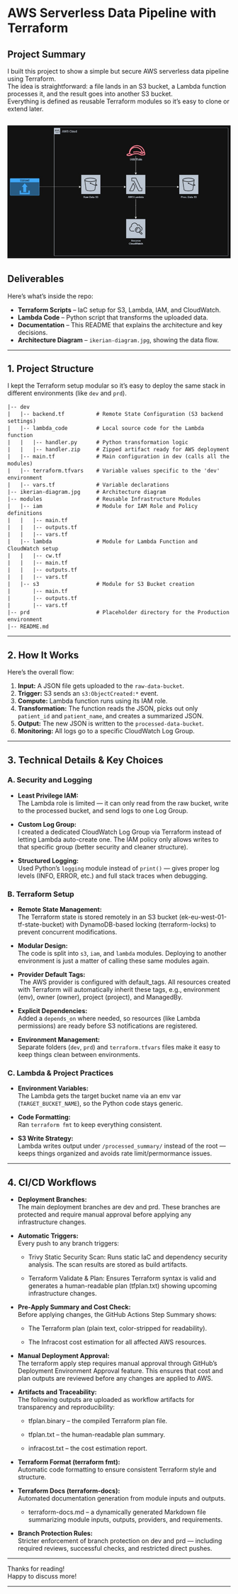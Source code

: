 # AWS Serverless Data Pipeline with Terraform

## Project Summary
I built this project to show a simple but secure AWS serverless data pipeline using Terraform.  
The idea is straightforward: a file lands in an S3 bucket, a Lambda function processes it, and the result goes into another S3 bucket.  
Everything is defined as reusable Terraform modules so it’s easy to clone or extend later.

![Architecture Diagram](ikerian-diagram.jpg)
---

## Deliverables
Here’s what’s inside the repo:

- **Terraform Scripts** – IaC setup for S3, Lambda, IAM, and CloudWatch.  
- **Lambda Code** – Python script that transforms the uploaded data.  
- **Documentation** – This README that explains the architecture and key decisions.  
- **Architecture Diagram** – `ikerian-diagram.jpg`, showing the data flow.

---

## 1. Project Structure

I kept the Terraform setup modular so it’s easy to deploy the same stack in different environments (like `dev` and `prd`).

```
|-- dev
|   |-- backend.tf          # Remote State Configuration (S3 backend settings)
|   |-- lambda_code         # Local source code for the Lambda function
|   |   |-- handler.py      # Python transformation logic
|   |   |-- handler.zip     # Zipped artifact ready for AWS deployment
|   |-- main.tf             # Main configuration in dev (calls all the modules)
|   |-- terraform.tfvars    # Variable values specific to the 'dev' environment
|   |-- vars.tf             # Variable declarations
|-- ikerian-diagram.jpg     # Architecture diagram
|-- modules                 # Reusable Infrastructure Modules
|   |-- iam                 # Module for IAM Role and Policy definitions
|   |   |-- main.tf
|   |   |-- outputs.tf
|   |   |-- vars.tf
|   |-- lambda              # Module for Lambda Function and CloudWatch setup
|   |   |-- cw.tf
|   |   |-- main.tf
|   |   |-- outputs.tf
|   |   |-- vars.tf
|   |-- s3                  # Module for S3 Bucket creation  
|       |-- main.tf
|       |-- outputs.tf
|       |-- vars.tf
|-- prd                     # Placeholder directory for the Production environment
|-- README.md
```

---

## 2. How It Works

Here’s the overall flow:

1. **Input:** A JSON file gets uploaded to the `raw-data-bucket`.  
2. **Trigger:** S3 sends an `s3:ObjectCreated:*` event.  
3. **Compute:** Lambda function runs using its IAM role.  
4. **Transformation:** The function reads the JSON, picks out only `patient_id` and `patient_name`, and creates a summarized JSON.  
5. **Output:** The new JSON is written to the `processed-data-bucket`.  
6. **Monitoring:** All logs go to a specific CloudWatch Log Group.

---

## 3. Technical Details & Key Choices

### A. Security and Logging
- **Least Privilege IAM:**  
  The Lambda role is limited — it can only read from the raw bucket, write to the processed bucket, and send logs to one Log Group.

- **Custom Log Group:**  
  I created a dedicated CloudWatch Log Group via Terraform instead of letting Lambda auto-create one. The IAM policy only allows writes to that specific group (better security and cleaner structure).

- **Structured Logging:**  
  Used Python’s `logging` module instead of `print()` — gives proper log levels (INFO, ERROR, etc.) and full stack traces when debugging.

### B. Terraform Setup
- **Remote State Management:**  
  The Terraform state is stored remotely in an S3 bucket (ek-eu-west-01-tf-state-bucket) with DynamoDB-based locking (terraform-locks) to prevent concurrent modifications.

- **Modular Design:**  
  The code is split into `s3`, `iam`, and `lambda` modules. Deploying to another environment is just a matter of calling these same modules again.

- **Provider Default Tags:**  
  The AWS provider is configured with default_tags. All resources created with Terraform will automatically inherit these tags, e.g., environment (env), owner (owner), project (project), and ManagedBy.

- **Explicit Dependencies:**  
  Added a `depends_on` where needed, so resources (like Lambda permissions) are ready before S3 notifications are registered.

- **Environment Management:**  
  Separate folders (`dev`, `prd`) and `terraform.tfvars` files make it easy to keep things clean between environments.

### C. Lambda & Project Practices
- **Environment Variables:**  
  The Lambda gets the target bucket name via an env var (`TARGET_BUCKET_NAME`), so the Python code stays generic.

- **Code Formatting:**  
  Ran `terraform fmt` to keep everything consistent.

- **S3 Write Strategy:**  
  Lambda writes output under `/processed_summary/` instead of the root — keeps things organized and avoids rate limit/permormance issues.

---

## 4. CI/CD Workflows
- **Deployment Branches:**  
  The main deployment branches are dev and prd. These branches are protected and require manual approval before applying any infrastructure changes.

- **Automatic Triggers:**  
Every push to any branch triggers:

    - Trivy Static Security Scan: Runs static IaC and dependency security analysis. The scan results are stored as build artifacts.

    - Terraform Validate & Plan: Ensures Terraform syntax is valid and generates a human-readable plan (tfplan.txt) showing upcoming infrastructure changes.

- **Pre-Apply Summary and Cost Check:**  
  Before applying changes, the GitHub Actions Step Summary shows:

    - The Terraform plan (plain text, color-stripped for readability).

    - The Infracost cost estimation for all affected AWS resources.

- **Manual Deployment Approval:**  
 The terraform apply step requires manual approval through GitHub’s Deployment Environment Approval feature. This ensures that cost and plan outputs are reviewed before any changes are applied to AWS.

 - **Artifacts and Traceability:**  
 The following outputs are uploaded as workflow artifacts for transparency and reproducibility:

    - tfplan.binary – the compiled Terraform plan file.

    - tfplan.txt – the human-readable plan summary.

    - infracost.txt – the cost estimation report.

- **Terraform Format (terraform fmt):**  
  Automatic code formatting to ensure consistent Terraform style and structure.

- **Terraform Docs (terraform-docs):**  
  Automated documentation generation from module inputs and outputs.

    - terraform-docs.md – a dynamically generated Markdown file summarizing module inputs, outputs, providers, and requirements.

- **Branch Protection Rules:**  
  Stricter enforcement of branch protection on dev and prd — including required reviews, successful checks, and restricted direct pushes.

---

Thanks for reading!  
Happy to discuss more!

---